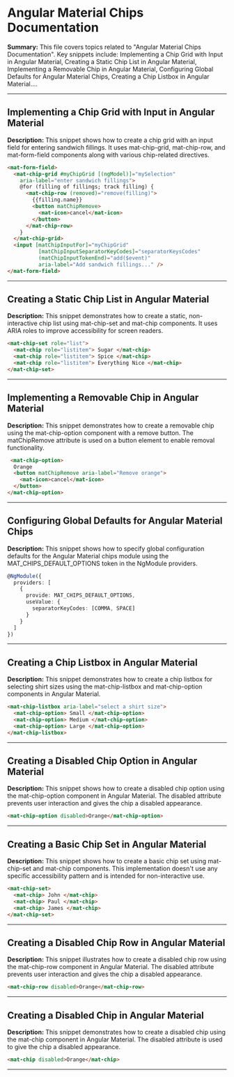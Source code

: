 # Angular Material Chips Documentation

**Summary:** This file covers topics related to "Angular Material Chips Documentation". Key snippets include: Implementing a Chip Grid with Input in Angular Material, Creating a Static Chip List in Angular Material, Implementing a Removable Chip in Angular Material, Configuring Global Defaults for Angular Material Chips, Creating a Chip Listbox in Angular Material....

---

## Implementing a Chip Grid with Input in Angular Material

**Description:** This snippet shows how to create a chip grid with an input field for entering sandwich fillings. It uses mat-chip-grid, mat-chip-row, and mat-form-field components along with various chip-related directives.

```html
<mat-form-field>
  <mat-chip-grid #myChipGrid [(ngModel)]="mySelection"
    aria-label="enter sandwich fillings">
    @for (filling of fillings; track filling) {
      <mat-chip-row (removed)="remove(filling)">
        {{filling.name}}
        <button matChipRemove>
          <mat-icon>cancel</mat-icon>
        </button>
      </mat-chip-row>
    }
  </mat-chip-grid>
  <input [matChipInputFor]="myChipGrid"
          [matChipInputSeparatorKeyCodes]="separatorKeysCodes"
          (matChipInputTokenEnd)="add($event)"
          aria-label="Add sandwich fillings..." />
</mat-form-field>
```

---

## Creating a Static Chip List in Angular Material

**Description:** This snippet demonstrates how to create a static, non-interactive chip list using mat-chip-set and mat-chip components. It uses ARIA roles to improve accessibility for screen readers.

```html
<mat-chip-set role="list">
  <mat-chip role="listitem"> Sugar </mat-chip>
  <mat-chip role="listitem"> Spice </mat-chip>
  <mat-chip role="listitem"> Everything Nice </mat-chip>
</mat-chip-set>
```

---

## Implementing a Removable Chip in Angular Material

**Description:** This snippet demonstrates how to create a removable chip using the mat-chip-option component with a remove button. The matChipRemove attribute is used on a button element to enable removal functionality.

```html
 <mat-chip-option>
  Orange
  <button matChipRemove aria-label="Remove orange">
    <mat-icon>cancel</mat-icon>
  </button>
</mat-chip-option>
```

---

## Configuring Global Defaults for Angular Material Chips

**Description:** This snippet shows how to specify global configuration defaults for the Angular Material chips module using the MAT_CHIPS_DEFAULT_OPTIONS token in the NgModule providers.

```typescript
@NgModule({
  providers: [
    {
      provide: MAT_CHIPS_DEFAULT_OPTIONS,
      useValue: {
        separatorKeyCodes: [COMMA, SPACE]
      }
    }
  ]
})
```

---

## Creating a Chip Listbox in Angular Material

**Description:** This snippet demonstrates how to create a chip listbox for selecting shirt sizes using the mat-chip-listbox and mat-chip-option components in Angular Material.

```html
<mat-chip-listbox aria-label="select a shirt size">
  <mat-chip-option> Small </mat-chip-option>
  <mat-chip-option> Medium </mat-chip-option>
  <mat-chip-option> Large </mat-chip-option>
</mat-chip-listbox>
```

---

## Creating a Disabled Chip Option in Angular Material

**Description:** This snippet shows how to create a disabled chip option using the mat-chip-option component in Angular Material. The disabled attribute prevents user interaction and gives the chip a disabled appearance.

```html
<mat-chip-option disabled>Orange</mat-chip-option>
```

---

## Creating a Basic Chip Set in Angular Material

**Description:** This snippet shows how to create a basic chip set using mat-chip-set and mat-chip components. This implementation doesn't use any specific accessibility pattern and is intended for non-interactive use.

```html
<mat-chip-set>
  <mat-chip> John </mat-chip>
  <mat-chip> Paul </mat-chip>
  <mat-chip> James </mat-chip>
</mat-chip-set>
```

---

## Creating a Disabled Chip Row in Angular Material

**Description:** This snippet illustrates how to create a disabled chip row using the mat-chip-row component in Angular Material. The disabled attribute prevents user interaction and gives the chip a disabled appearance.

```html
<mat-chip-row disabled>Orange</mat-chip-row>
```

---

## Creating a Disabled Chip in Angular Material

**Description:** This snippet demonstrates how to create a disabled chip using the mat-chip component in Angular Material. The disabled attribute is used to give the chip a disabled appearance.

```html
<mat-chip disabled>Orange</mat-chip>
```

---
